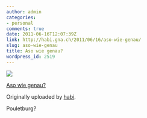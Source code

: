 ```yaml
---
author: admin
categories:
- personal
comments: true
date: 2011-06-16T12:07:39Z
link: http://habi.gna.ch/2011/06/16/aso-wie-genau/
slug: aso-wie-genau
title: Aso wie genau?
wordpress_id: 2519
---
```


[![](http://farm6.static.flickr.com/5104/5838694851_e2ee69714e_m.jpg)](http://www.flickr.com/photos/habi/5838694851/)
   

 
  [Aso wie genau?](http://www.flickr.com/photos/habi/5838694851/)
    

  Originally uploaded by [habi](http://www.flickr.com/photos/habi/).
 



Pouletburg?
  

